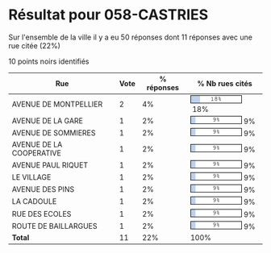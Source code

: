 # Résultat pour 058-CASTRIES

Sur l'ensemble de la ville il y a eu 50 réponses dont 11 réponses avec une rue citée (22%)

10 points noirs identifiés

| Rue | Vote | % réponses | % Nb rues cités|
|-----|------|------------|----------------|
| AVENUE DE MONTPELLIER | 2 | 4% | <img src="../../img/bar_18.gif" />&nbsp;18%|
| AVENUE DE LA GARE | 1 | 2% | <img src="../../img/bar_9.gif" />&nbsp;9%|
| AVENUE DE SOMMIERES | 1 | 2% | <img src="../../img/bar_9.gif" />&nbsp;9%|
| AVENUE DE LA COOPERATIVE | 1 | 2% | <img src="../../img/bar_9.gif" />&nbsp;9%|
| AVENUE PAUL RIQUET | 1 | 2% | <img src="../../img/bar_9.gif" />&nbsp;9%|
| LE VILLAGE | 1 | 2% | <img src="../../img/bar_9.gif" />&nbsp;9%|
| AVENUE DES PINS | 1 | 2% | <img src="../../img/bar_9.gif" />&nbsp;9%|
| LA CADOULE | 1 | 2% | <img src="../../img/bar_9.gif" />&nbsp;9%|
| RUE DES ECOLES | 1 | 2% | <img src="../../img/bar_9.gif" />&nbsp;9%|
| ROUTE DE BAILLARGUES | 1 | 2% | <img src="../../img/bar_9.gif" />&nbsp;9%|
| **Total** | 11 | 22% | 100%|
